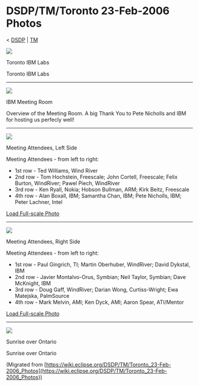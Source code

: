 

DSDP/TM/Toronto 23-Feb-2006 Photos
==================================

< [DSDP](/DSDP "DSDP")‎ | [TM](/DSDP/TM "DSDP/TM")

![](https://raw.githubusercontent.com/wiki/eclipse-datatools/.github/images/300px-Toronto_Feb06_015.jpg)

[](/File:Toronto_Feb06_015.jpg "Enlarge")

Toronto IBM Labs

  
Toronto IBM Labs

* * *

![](https://raw.githubusercontent.com/wiki/eclipse-datatools/.github/images/300px-Toronto_Feb06_003.jpg)

[](/File:Toronto_Feb06_003.jpg "Enlarge")

IBM Meeting Room

  
Overview of the Meeting Room. A big Thank You to Pete Nicholls and IBM for hosting us perfecly well!

* * *

![](https://raw.githubusercontent.com/wiki/eclipse-datatools/.github/images/300px-Toronto_Feb06_001_small.jpg)

[](/File:Toronto_Feb06_001_small.jpg "Enlarge")

Meeting Attendees, Left Side

  
Meeting Attendees - from left to right:

*   1st row - Ted Williams, Wind River
*   2nd row - Tom Hochstein, Freescale; John Cortell, Freescale; Felix Burton, WindRiver; Pawel Piech, WindRiver
*   3rd row - Ken Ryall, Nokia; Hobson Bullman, ARM; Kirk Beitz, Freescale
*   4th row - Alan Boxall, IBM; Samantha Chan, IBM; Pete Nicholls, IBM; Peter Lachner, Intel

[Load Full-scale Photo](/images/2/2e/Toronto_Feb06_001.jpg "Toronto Feb06 001.jpg")

* * *

![](https://raw.githubusercontent.com/wiki/eclipse-datatools/.github/images/300px-Toronto_Feb06_002_small.jpg)

[](/File:Toronto_Feb06_002_small.jpg "Enlarge")

Meeting Attendees, Right Side

  
Meeting Attendees - from left to right:

*   1st row - Paul Gingrich, TI; Martin Oberhuber, WindRiver; David Dykstal, IBM
*   2nd row - Javier Montalvo-Orus, Symbian; Neil Taylor, Symbian; Dave McKnight, IBM
*   3rd row - Doug Gaff, WindRiver; Darian Wong, Curtiss-Wright; Ewa Matejska, PalmSource
*   4th row - Mark Melvin, AMI; Ken Dyck, AMI; Aaron Spear, ATI/Mentor

[Load Full-scale Photo](/images/3/33/Toronto_Feb06_002.jpg "Toronto Feb06 002.jpg")

* * *

![](https://raw.githubusercontent.com/wiki/eclipse-datatools/.github/images/300px-Toronto_Feb06_024.jpg)

[](/File:Toronto_Feb06_024.jpg "Enlarge")

Sunrise over Ontario

  
Sunrise over Ontario


(Migrated from [https://wiki.eclipse.org/DSDP/TM/Toronto_23-Feb-2006_Photos](https://wiki.eclipse.org/DSDP/TM/Toronto_23-Feb-2006_Photos))